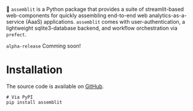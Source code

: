 🦄 `assemblit` is a Python package that provides a suite of streamlit-based web-components for quickly assembling end-to-end web analytics-as-a-service (AaaS) applications. `assemblit` comes with user-authentication, a lightweight sqlite3-database backend, and workflow orchestration via `prefect`.

`alpha-release` Comming soon!

# Installation
The source code is available on [GitHub](https://github.com/thomaseleff/assemblit).

```
# Via PyPI
pip install assemblit
```
